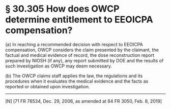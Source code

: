 # § 30.305   How does OWCP determine entitlement to EEOICPA compensation?

(a) In reaching a recommended decision with respect to EEOICPA compensation, OWCP considers the claim presented by the claimant, the factual and medical evidence of record, the dose reconstruction report prepared by NIOSH (if any), any report submitted by DOE and the results of such investigation as OWCP may deem necessary.


(b) The OWCP claims staff applies the law, the regulations and its procedures when it evaluates the medical evidence and the facts as reported or obtained upon investigation.



---

[N] [71 FR 78534, Dec. 29, 2006, as amended at 84 FR 3050, Feb. 8, 2019]








